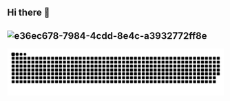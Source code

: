 ## Hi there 👋

![e36ec678-7984-4cdd-8e4c-a3932772ff8e](https://github.com/user-attachments/assets/3bfcb863-894b-4885-9799-411fc5edea95)
------------------------------------------------------------------------
<picture>
  <source media="(prefers-color-scheme: dark)" srcset="https://raw.githubusercontent.com/platane/platane/output/github-contribution-grid-snake-dark.svg">
  <source media="(prefers-color-scheme: light)" srcset="https://raw.githubusercontent.com/platane/platane/output/github-contribution-grid-snake.svg">
  <img alt="github contribution grid snake animation" src="https://raw.githubusercontent.com/platane/platane/output/github-contribution-grid-snake.svg">
</picture>

